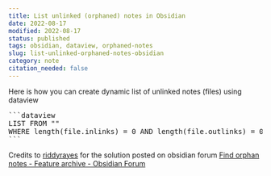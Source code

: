 ```yaml
---
title: List unlinked (orphaned) notes in Obsidian
date: 2022-08-17
modified: 2022-08-17
status: published
tags: obsidian, dataview, orphaned-notes
slug: list-unlinked-orphaned-notes-obsidian
category: note
citation_needed: false
---
```


Here is how you can create dynamic list of unlinked notes (files) using dataview
<pre>
```dataview
LIST FROM ""
WHERE length(file.inlinks) = 0 AND length(file.outlinks) = 0
```
</pre>

Credits to [riddyrayes](https://forum.obsidian.md/u/riddyrayes/summary) for the solution posted on obsidian forum [Find orphan notes - Feature archive - Obsidian Forum](https://forum.obsidian.md/t/find-orphan-notes/817/15)
